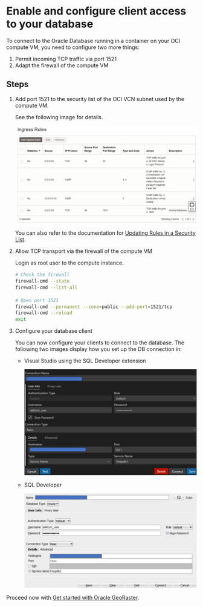 # Enable and configure client access to your database

To connect to the Oracle Database running in a container on your OCI compute VM, you need to configure two more things:

1. Permit incoming TCP traffic via port 1521
2. Adapt the firewall of the compute VM

## Steps

1. Add port 1521 to the security list of the OCI VCN subnet used by the compute VM.

   See the following image for details.

      ![update-securitylist](../images/add_port_to_security_list.png)

      You can also refer to the documentation for [Updating Rules in a Security List](https://docs.oracle.com/en-us/iaas/Content/Network/Concepts/update-securitylist.htm).

2. Allow TCP transport via the firewall of the compute VM

   Login as root user to the compute instance.

   ```sh
   # Check the firewall
   firewall-cmd --state
   firewall-cmd --list-all

   # Open port 1521
   firewall-cmd --permanent --zone=public --add-port=1521/tcp
   firewall-cmd --reload
   exit
   ```

3. Configure your database client

   You can now configure your clients to connect to the database. The following two images display how you set up the DB connection in:

      * Visual Studio using the SQL Developer extension

         ![db_connection_visual_studio](../images/db_connection_visual_studio.png)

      * SQL Developer

         ![.\images\db_connection_](../images/db_connection_sql_developer.png)

Proceed now with [Get started with Oracle GeoRaster](./04-get-started_with_georaster.md).
